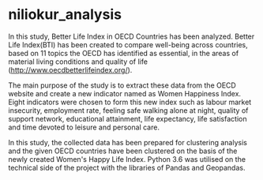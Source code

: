 # niliokur_analysis
In this study, Better Life Index in OECD Countries has been analyzed. Better Life Index(BTI) has been created to compare well-being across countries, based on 11 topics the OECD has identified as essential, in the areas of material living conditions and quality of life (http://www.oecdbetterlifeindex.org/).

The main purpose of the study is to extract these data from the OECD website and create a new indicator named as Women Happiness Index. Eight indicators were chosen to form this new index such as labour market insecurity, employment rate, feeling safe walking alone at night, quality of support network, educational attainment, life expectancy, life satisfaction and time devoted to leisure and personal care.

In this study, the collected data has been prepared for clustering analysis and the given OECD countries have been clustered on the basis of the newly created Women's Happy Life Index. Python 3.6 was utilised on the technical side of the project with the libraries of Pandas and Geopandas.
